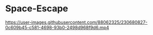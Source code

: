 # Space-Escape



https://user-images.githubusercontent.com/88062325/230680827-0c609b45-c581-4698-93b0-2498d968f9d6.mp4

